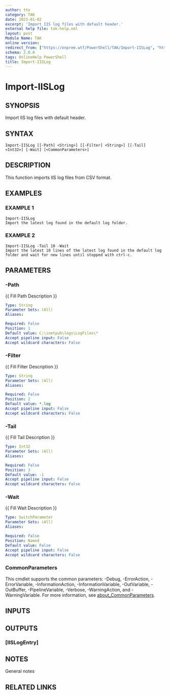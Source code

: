 ```yaml
---
author: tto
category: TAK
date: 2021-01-02
excerpt: 'Import IIS log files with default header.'
external help file: tak-help.xml
layout: post
Module Name: TAK
online version:
redirect_from: ["https://onprem.wtf/PowerShell/TAK/Import-IISLog", "https://onprem.wtf/PowerShell/TAK/import-iislog", "https://onprem.wtf/PowerShell/import-iislog"]
schema: 2.0.0
tags: OnlineHelp PowerShell
title: Import-IISLog
---
```


# Import-IISLog

## SYNOPSIS
Import IIS log files with default header.

## SYNTAX

```
Import-IISLog [[-Path] <String>] [[-Filter] <String>] [[-Tail] <Int32>] [-Wait] [<CommonParameters>]
```

## DESCRIPTION
This function imports IIS log files from CSV format.

## EXAMPLES

### EXAMPLE 1
```
Import-IISLog
Import the latest log found in the default log folder.
```

### EXAMPLE 2
```
Import-IISLog -Tail 10 -Wait
Import the latest 10 lines of the latest log found in the default log folder and wait for new lines until stopped with ctrl-c.
```

## PARAMETERS

### -Path
{{ Fill Path Description }}

```yaml
Type: String
Parameter Sets: (All)
Aliases:

Required: False
Position: 1
Default value: C:\inetpub\logs\LogFiles\*
Accept pipeline input: False
Accept wildcard characters: False
```

### -Filter
{{ Fill Filter Description }}

```yaml
Type: String
Parameter Sets: (All)
Aliases:

Required: False
Position: 2
Default value: *.log
Accept pipeline input: False
Accept wildcard characters: False
```

### -Tail
{{ Fill Tail Description }}

```yaml
Type: Int32
Parameter Sets: (All)
Aliases:

Required: False
Position: 3
Default value: -1
Accept pipeline input: False
Accept wildcard characters: False
```

### -Wait
{{ Fill Wait Description }}

```yaml
Type: SwitchParameter
Parameter Sets: (All)
Aliases:

Required: False
Position: Named
Default value: False
Accept pipeline input: False
Accept wildcard characters: False
```

### CommonParameters
This cmdlet supports the common parameters: -Debug, -ErrorAction, -ErrorVariable, -InformationAction, -InformationVariable, -OutVariable, -OutBuffer, -PipelineVariable, -Verbose, -WarningAction, and -WarningVariable. For more information, see [about_CommonParameters](http://go.microsoft.com/fwlink/?LinkID=113216).

## INPUTS

### <none>
## OUTPUTS

### [IISLogEntry]
## NOTES
General notes

## RELATED LINKS
